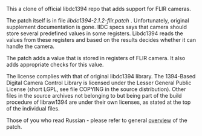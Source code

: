This a clone of official libdc1394 repo that adds support for FLIR cameras.

The patch itself is in file *libdc1394-2.1.2-flir.patch* . Unfortunately, original 
supplement documentation is gone. IIDC specs says that camera should store
several predefined values in some registers. Libdc1394 reads the values from
these registers and based on the results decides whether it can handle the camera.

The patch adds a value that is stored in registers of FLIR camera. It also adds
appropriate checks for this value.

The license complies with that of original libdc1394 library. The 1394-Based 
Digital Camera Control Library is licensed under the Lesser
General Public License (short LGPL, see file COPYING in the source
distribution). Other files in the source archives not belonging to but being
part of the build procedure of libraw1394 are under their own licenses, as
stated at the top of the individual files.

Those of you who read Russian - please refer to general [overview](http://habrahabr.ru/post/86230/)
of the patch.